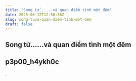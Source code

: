 ```yaml
---
title: "Song tử......và quan điểm tình một đêm"
date: 2025-06-12T12:50:56Z
slug: song-tuva-quan-diem-tinh-mot-dem
draft: false
---
```


## Song tử......và quan điểm tình một đêm

## p3p00_h4ykh0c

.
